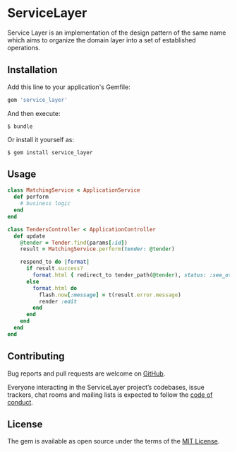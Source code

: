 # ServiceLayer

Service Layer is an implementation of the design pattern of the same name which
aims to organize the domain layer into a set of established operations.

## Installation

Add this line to your application's Gemfile:

```ruby
gem 'service_layer'
```

And then execute:

    $ bundle

Or install it yourself as:

    $ gem install service_layer

## Usage

```ruby
class MatchingService < ApplicationService
  def perform
    # business logic
  end
end
```
```ruby
class TendersController < ApplicationController
  def update
    @tender = Tender.find(params[:id])
    result = MatchingService.perform(tender: @tender)

    respond_to do |format|
      if result.success?
        format.html { redirect_to tender_path(@tender), status: :see_other }
      else
        format.html do
          flash.now[:message] = t(result.error.message)
          render :edit
        end
      end
    end
  end
end
```

## Contributing

Bug reports and pull requests are welcome on [GitHub](https://github.com/adriensldy/service_layer).

Everyone interacting in the ServiceLayer project’s codebases, issue trackers,
chat rooms and mailing lists is expected to follow the [code of conduct](https://github.com/gemologist/service_layer/blob/master/CODE_OF_CONDUCT.md).


## License

The gem is available as open source under the terms of the [MIT License](https://opensource.org/licenses/MIT).
